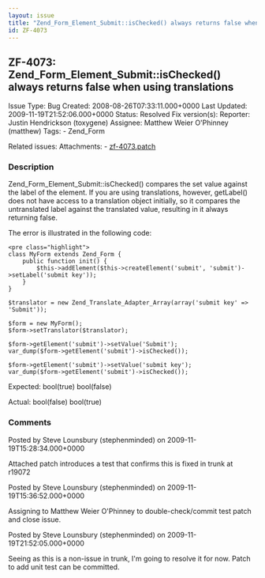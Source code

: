 ```yaml
---
layout: issue
title: "Zend_Form_Element_Submit::isChecked() always returns false when using translations"
id: ZF-4073
---
```


ZF-4073: Zend\_Form\_Element\_Submit::isChecked() always returns false when using translations
----------------------------------------------------------------------------------------------

 Issue Type: Bug Created: 2008-08-26T07:33:11.000+0000 Last Updated: 2009-11-19T21:52:06.000+0000 Status: Resolved Fix version(s): 
 Reporter:  Justin Hendrickson (toxygene)  Assignee:  Matthew Weier O'Phinney (matthew)  Tags: - Zend\_Form
 
 Related issues: 
 Attachments: - [zf-4073.patch](/issues/secure/attachment/12391/zf-4073.patch)
 
### Description

Zend\_Form\_Element\_Submit::isChecked() compares the set value against the label of the element. If you are using translations, however, getLabel() does not have access to a translation object initially, so it compares the untranslated label against the translated value, resulting in it always returning false.

The error is illustrated in the following code:

 
    <pre class="highlight">
    class MyForm extends Zend_Form {
        public function init() {
            $this->addElement($this->createElement('submit', 'submit')->setLabel('submit key'));
        }
    }
    
    $translator = new Zend_Translate_Adapter_Array(array('submit key' => 'Submit'));
    
    $form = new MyForm();
    $form->setTranslator($translator);
    
    $form->getElement('submit')->setValue('Submit');
    var_dump($form->getElement('submit')->isChecked());
    
    $form->getElement('submit')->setValue('submit key');
    var_dump($form->getElement('submit')->isChecked());


Expected: bool(true) bool(false)

Actual: bool(false) bool(true)

 

 

### Comments

Posted by Steve Lounsbury (stephenminded) on 2009-11-19T15:28:34.000+0000

Attached patch introduces a test that confirms this is fixed in trunk at r19072

 

 

Posted by Steve Lounsbury (stephenminded) on 2009-11-19T15:36:52.000+0000

Assigning to Matthew Weier O'Phinney to double-check/commit test patch and close issue.

 

 

Posted by Steve Lounsbury (stephenminded) on 2009-11-19T21:52:05.000+0000

Seeing as this is a non-issue in trunk, I'm going to resolve it for now. Patch to add unit test can be committed.

 

 